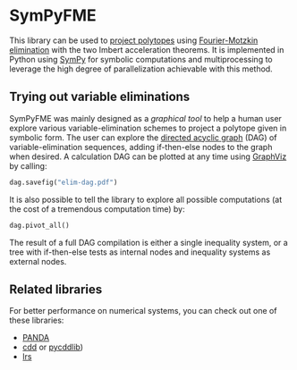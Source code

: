 # SymPyFME

This library can be used to [project
polytopes](https://scaron.info/teaching/projecting-polytopes.html) using
[Fourier-Motzkin
elimination](https://en.wikipedia.org/wiki/Fourier–Motzkin_elimination) with
the two Imbert acceleration theorems. It is implemented in Python using
[SymPy](http://www.sympy.org/en/index.html) for symbolic computations and
multiprocessing to leverage the high degree of parallelization achievable with
this method.

## Trying out variable eliminations

SymPyFME was mainly designed as a *graphical tool* to help a human user explore
various variable-elimination schemes to project a polytope given in symbolic
form. The user can explore the [directed acyclic
graph](https://en.wikipedia.org/wiki/Directed_acyclic_graph) (DAG) of
variable-elimination sequences, adding if-then-else nodes to the graph when
desired. A calculation DAG can be plotted at any time using
[GraphViz](http://www.graphviz.org/) by calling:

```python
dag.savefig("elim-dag.pdf")
```

It is also possible to tell the library to explore all possible computations
(at the cost of a tremendous computation time) by:

```python
dag.pivot_all()
```

The result of a full DAG compilation is either a single inequality system, or a
tree with if-then-else tests as internal nodes and inequality systems as
external nodes.

## Related libraries

For better performance on numerical systems, you can check out one of these
libraries:

- [PANDA](http://comopt.ifi.uni-heidelberg.de/software/PANDA/)
- [cdd](https://www.inf.ethz.ch/personal/fukudak/cdd_home/index.html) or [pycddlib](https://github.com/mcmtroffaes/pycddlib))
- [lrs](http://cgm.cs.mcgill.ca/~avis/C/lrs.html)
